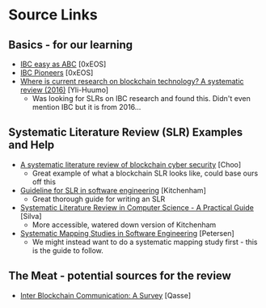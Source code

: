 # Source Links

## Basics - for our learning
* [IBC easy as ABC](https://medium.com/@zeroxeos/inter-blockchain-communication-ibc-as-easy-as-abc-e72ec5fbe07d) \[0xEOS\]
* [IBC Pioneers](https://medium.com/@zeroxeos/inter-blockchain-communication-vol-2-ibc-pioneers-50abde410b02) \[0xEOS\]
* [Where is current research on blockchain technology? A systematic review (2016)](https://doi.org/10.1371/journal.pone.0163477) \[Yli-Huumo\]
  * Was looking for SLRs on IBC research and found this. Didn't even mention IBC but it is from 2016...

## Systematic Literature Review (SLR) Examples and Help
* [A systematic literature review of blockchain cyber security](https://doi.org/10.1016/j.dcan.2019.01.005) \[Choo\]
  * Great example of what a blockchain SLR looks like, could base ours off this
* [Guideline for SLR in software engineering](http://citeseerx.ist.psu.edu/viewdoc/summary?doi=10.1.1.117.471) \[Kitchenham\]
  * Great thorough guide for writing an SLR
* [Systematic Literature Review in Computer Science - A Practical Guide](https://doi.org/10.13140/RG.2.2.35453.87524) \[Silva\]
  * More accessible, watered down version of Kitchenham
* [Systematic Mapping Studies in Software Engineering](http://www.robertfeldt.net/publications/petersen_ease08_sysmap_studies_in_se.pdf) \[Petersen\]
  * We might instead want to do a systematic mapping study first - this is the guide to follow.
  
## The Meat - potential sources for the review
* [Inter Blockchain Communication: A Survey](https://doi.org/10.1145/3333165.3333167) \[Qasse\]







